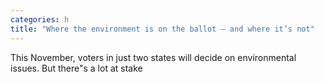 ```yaml
---
categories: h
title: "Where the environment is on the ballot — and where it’s not"
---
```

This November, voters in just two states will decide on environmental issues. But there"s a lot at stake